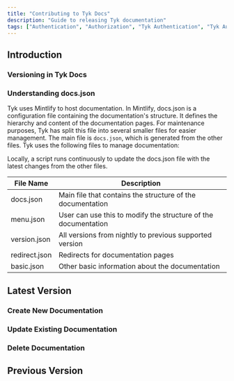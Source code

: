 ```yaml
---
title: "Contributing to Tyk Docs"
description: "Guide to releasing Tyk documentation"
tags: ["Authentication", "Authorization", "Tyk Authentication", "Tyk Authorization", "Secure APIs", "client"]
---
```


## Introduction

### Versioning in Tyk Docs

### Understanding docs.json

Tyk uses Mintlify to host documentation. In Mintlify, docs.json is a configuration file containing the documentation's structure. It defines the hierarchy and content of the documentation pages. For maintenance purposes, Tyk has split this file into several smaller files for easier management. The main file is `docs.json`, which is generated from the other files. Tyk uses the following files to manage documentation:

Locally, a script runs continuously to update the docs.json file with the latest changes from the other files.

| File Name      | Description                                                                 |
|----------------|-----------------------------------------------------------------------------|
| docs.json      | Main file that contains the structure of the documentation                  |
| menu.json      | User can use this to modify the structure of the documentation              |
| version.json   | All versions from nightly to previous supported version                    |
| redirect.json  | Redirects for documentation pages                                          |
| basic.json     | Other basic information about the documentation                            |

## Latest Version

### Create New Documentation

### Update Existing Documentation

### Delete Documentation

## Previous Version


